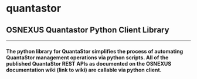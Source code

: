 # quantastor
## OSNEXUS Quantastor Python Client Library
---

#### The python library for QuantaStor simplifies the process of automating QuantaStor management operations via python scripts.  All of the published QuantaStor REST APIs as documented on the OSNEXUS documentation wiki (link to wiki) are callable via python client.